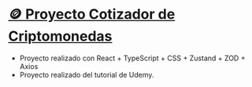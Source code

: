 # [🪙 Proyecto Cotizador de Criptomonedas](https://cryptocurrnecytutorial.netlify.app/)

- Proyecto realizado con React + TypeScript + CSS + Zustand + ZOD + Axios
- Proyecto realizado del tutorial de Udemy.
